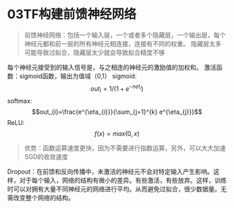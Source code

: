 # 03TF构建前馈神经网络
> 前馈神经网络：包括一个输入层，一个或者多个隐藏层，一个输出层，每个神经元都和前一层的所有神经元相连接，连接有不同的权重。
隐藏层太多可能导致过拟合，隐藏层太少就会导致拟合精度不够

每个神经元接受到的输入信号是，与之相连的神经元的激励值的加权和。
激活函数：sigmoid函数，输出为值域（0,1）
sigmoid:
$$out_i=1/(1+e^{-net_i})$$
softmax:
$$out_{i}=\frac{e^{\eta_{i}}}{\sum_{j=1}^{k} e^{\eta_{j}}}$$
ReLU: 
$$f(x)=max(0,x)$$
> 优势：函数运算速度更快，因为不需要进行指数运算，另外，可以大大加速SGD的收敛速度

Dropout：在前馈和反向传播中，未激活的神经元不会对特定输入产生影响。这样，对于每个输入，网络的结构有微小的差异。有些激活，有些放弃。这样，训练时可以对拥有大量不同神经元的网络进行平均。从而避免过拟合，很少数据量。无需改变整个网络的结构。
